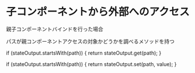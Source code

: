 # 子コンポーネントから外部へのアクセス
親子コンポーネントバインドを行った場合

パスが親コンポーネントアクセスの対象かどうかを調べるメソッドを持つ

if (stateOutput.startsWith(path)) {
  return stateOutput.get(path);
}

if (stateOutput.startsWith(path)) {
  return stateOutput.set(path, value);
}
